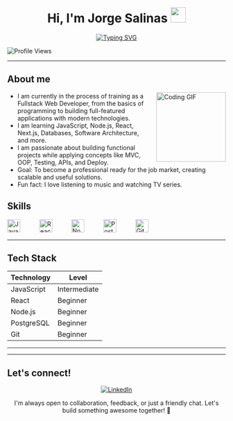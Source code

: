 <h1 align="center"><b>Hi, I'm Jorge Salinas</b> <img src="https://media.giphy.com/media/hvRJCLFzcasrR4ia7z/giphy.gif" width="35"></h1>

<p align="center">
  <a href="https://git.io/typing-svg"><img src="https://readme-typing-svg.demolab.com?font=Fira+Code&duration=4000&pause=1000&color=0785F7&center=true&vCenter=true&width=435&lines=Fullstack+Developer+in+training;Computer+Engineering+student" alt="Typing SVG" /></a>
</p>

![Profile Views](https://komarev.com/ghpvc/?username=koqemu&style=flat-square)

---

## About me 
<img align="right" alt="Coding GIF" height="160px" src="https://media4.giphy.com/media/v1.Y2lkPTc5MGI3NjExMXAwd2lvbDF6NWViM2o4ODA0ZDJidTFmZGo1czlncTBtb2xjMzEyOCZlcD12MV9pbnRlcm5hbF9naWZfYnlfaWQmY3Q9Zw/xUOxfpptIctnLn7IMo/giphy.gif" style="margin-left: 20px;" />

- I am currently in the process of training as a Fullstack Web Developer, from the basics of programming to building full-featured applications with modern technologies.
- I am learning JavaScript, Node.js, React, Next.js, Databases, Software Architecture, and more.
- I am passionate about building functional projects while applying concepts like MVC, OOP, Testing, APIs, and Deploy.
- Goal: To become a professional ready for the job market, creating scalable and useful solutions.
- Fun fact: I love listening to music and watching TV series. 
 

## Skills
<p align="left">
  <img src="https://cdn.jsdelivr.net/gh/PKief/vscode-material-icon-theme@main/icons/javascript.svg" alt="JavaScript" width="30" style="margin-right: 40px;" />
  <img src="https://cdn.jsdelivr.net/gh/PKief/vscode-material-icon-theme@main/icons/react.svg" alt="React" width="30" style="margin-right: 40px;" />
  <img src="https://cdn.jsdelivr.net/gh/PKief/vscode-material-icon-theme@main/icons/nodejs.svg" alt="Node.js" width="30" style="margin-right: 40px;" />
  <img src="https://cdn.jsdelivr.net/gh/devicons/devicon/icons/postgresql/postgresql-original.svg" alt="PostgreSQL" width="30" style="margin-right: 40px;" />
  <img src="https://cdn.jsdelivr.net/gh/PKief/vscode-material-icon-theme@main/icons/git.svg" alt="Git" width="30" />
</p>


---

## Tech Stack
| Technology | Level       |
|------------|-------------|
| JavaScript | Intermediate |
| React      | Beginner     |
| Node.js    | Beginner     |
| PostgreSQL | Beginner     |
| Git        | Beginner     |

---

<!--
## Projects

### [Project 1 - Portfolio Website](https://github.com/koqemu/portfolio)
A personal portfolio website built with React to showcase my projects and skills.

### [Project 2 - Task Manager API](https://github.com/koqemu/task-manager-api)
A RESTful API using Node.js and Express for managing tasks with JWT authentication.

### [Project 3 - Blog Platform](https://github.com/koqemu/blog-platform)
A fullstack blog platform using React and PostgreSQL for persistent storage.
-->

---

## Let's connect!

<p align="center">
  <a href="https://www.linkedin.com/in/jorgesalinaszh/" target="_blank">
    <img src="https://img.shields.io/badge/LinkedIn-0077B5?style=for-the-badge&logo=linkedin&logoColor=white" alt="LinkedIn" />
  </a>
</p>

<p align="center">
  I'm always open to collaboration, feedback, or just a friendly chat. Let's build something awesome together! 🚀
</p>


